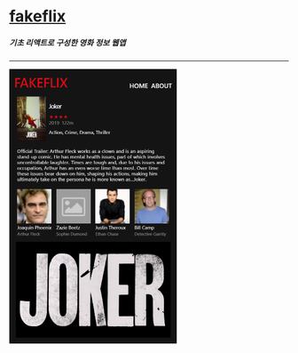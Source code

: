 # [fakeflix](https://bear-bear-bear.github.io/fakeflix/)    
    
##### 기초 리액트로 구성한 영화 정보 웹앱      

---
    
<img src="https://github.com/bear-bear-bear/fakeflix/blob/master/src/image/preview.PNG" width="60%">